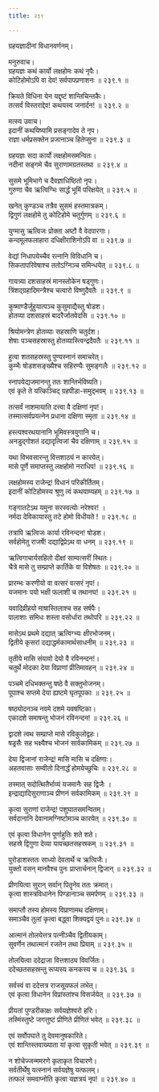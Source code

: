 ```yaml
---
title: २३९

---
```

ग्रहयज्ञादीनां विधानवर्णनम्।  
  
मनुरुवाच।  
ग्रहयज्ञः कथं कार्यो लक्षहोमः कथं नृपैः।  
कोटिहोमोऽपि वा देव! सर्वपापप्रणाशनः ॥ २३९.१ ॥  
  
क्रियते विधिना येन यद्दृष्टं शान्तिचिन्तकैः।  
तत्सर्वं विस्तराद्देव! कथयस्व जनार्दन! ॥ २३९.२ ॥  
  
मत्स्य उवाच।  
इदानीं कथयिष्यामि प्रसङ्गादेव ते नृप।  
राज्ञा धर्मप्रसक्तेन प्रजानाञ्च हितेप्सुना ॥ २३९.३ ॥  
  
ग्रहयज्ञः सदा कार्यो लक्षहोमसमन्वितः।  
नदीनां सङ्गमे चैव सुराणामग्रतस्तथा ॥ २३९.४ ॥  
  
सुसमे भूमिभागे च दैवज्ञाधिष्ठितो नृपः।  
गुरुणा चैव ऋत्विग्भिः सार्द्धं भूमिं परिक्षयेत् ॥ २३९.५ ॥  
  
खनेत् कुण्डञ्च तत्रैव सुसमं हस्तमात्रकम्।  
द्विगुणं लक्षहोमे तु कोटिहोमे चतुर्गुणम् ॥ २३९.६ ॥  
  
युग्मासु ऋत्विजः प्रोक्ता अष्टौ वै वेदपारगाः।  
कन्दमूलफलाहारा दधिक्षीराशिनोऽपि वा ॥ २३९.७ ॥  
  
वेद्यां निधापयेच्चैव रत्नानि विविधानि च।  
सिकतापरिवेषाश्च ततोऽग्निञ्च समिन्धयेत् ॥ २३९.८ ॥  
  
गायत्र्या दशसाहस्रं मानस्तोकेन षड्गुणः।  
त्रिंशद्ग्रहादिमन्त्रैश्च चत्वारो विष्णुदैवतैः ॥ २३९.९ ॥  
  
कुष्माण्डैर्जुहुयात्पञ्च कुसुमाद्यैस्तु षोडश।  
होतव्या दशसाहस्रं बादरैर्जातवेदसि ॥ २३९.१० ॥  
  
श्रियोमन्त्रेण होतव्याः सहस्राणि चतुर्दश।  
शेषाः पञ्चसहस्रास्तु होतव्यास्त्विन्द्रदैवतैः ॥ २३९.११ ॥  
  
हुत्वा शतसहस्रस्तु पुण्यस्नानं समाचरेत्।  
कुम्भैः षोडशसङ्ख्यैश्च सहिरण्यैः सुमङ्गलैः ॥ २३९.१२ ॥  
  
स्नापयेद्यजमानन्तु ततः शान्तिर्भविष्यति।  
एवं कृते ते यत्किञ्चिद् ग्रहपीडा-समुद्भवम् ॥ २३९.१३ ॥  
  
तत्सर्वं नाशमायाति दत्त्वा वै दक्षिणां नृप!।  
तस्मात्सर्वप्रयत्नेन प्रधाना दक्षिणा स्मृता ॥ २३९.१४ ॥  
  
हस्त्यश्वरथयानानि भूमिवस्त्रयुगानि च।  
अनडुद्गोशतं दद्यादृत्विजां चैव दक्षिणाम् ॥ २३९.१५ ॥  
  
यथा विभवसारन्तु वित्तशाठ्यं न कारयेत्।  
मासे पूर्णे समाप्तस्तु लक्षहोमो नराधिप! ॥ २३९.१६ ॥  
  
लक्षहोमस्य राजेन्द्र! विधानं परिकीर्तितम्।  
इदानीं कोटिहोमस्य श्रुणु त्वं कथयाम्यहम् ॥ २३९.१७ ॥  
  
गङ्गातटेऽथ यमुना सरस्वत्योः नरेश्वर! ।  
नर्मदा देविकायास्तु तटे होमो विधीयते ! ॥ २३९.१८ ॥  
  
तत्रापि ऋत्विजः कार्या रविनन्दन! षोडश।  
सर्वहोमेतु राजर्षे! दद्याद्विप्रेऽथ वा धनम् ॥ २३९.१९ ॥  
  
ऋत्विगाचार्यसहितो दीक्षां साम्वत्सरीं स्थितः।  
चैत्रे मासे तु सम्प्राप्ते कार्तिके वा विशेषतः ॥ २३९.२० ॥  
  
प्रारम्भः करणीयो वा वत्सरं वत्सरं नृप!।  
यजमानः पयो भक्षी फलाशी च तथानघ! ॥ २३९.२१ ॥  
  
यवादिव्रीहयो माषास्तिलाश्च सह सर्षपैः।  
पालाशाः समिधः शस्ता वसोर्धारा तथोपरि ॥ २३९.२२ ॥  
  
मासेऽथ प्रथमे दद्यात् ऋत्विग्भ्यः क्षीरभोजनम्।  
द्वितीये कृसरां दद्याद्धर्मकामार्थसाधनीम् ॥ २३९.२३ ॥  
  
तृतीये मासि संयावो देयो वै रविनन्दन!।  
चतुर्थे मोदका देया विप्राणां प्रीतिमावहन् ॥ २३९.२४ ॥  
  
पञ्चमे दधिभक्तन्तु षष्ठे वै सक्तुभोजनम्।  
पूपाश्च सप्तमे देया ह्यष्टमे घृतपूपकाः ॥ २३९.२५ ॥  
  
षष्ठ्योदनञ्च नवमे दशमे यवषष्टिका।  
एकादशे समाषन्तु भोजनं रविनन्दन! ॥ २३९.२६ ॥  
  
द्वादशे त्वथ सम्प्राप्ते मासे रविकुलोद्वहः।  
षड्रसैः सह भक्ष्यैश्च भोजनं सार्वकामिकम् ॥ २३९.२७ ॥  
  
देया द्विजानां राजेन्द्र! मासि मासि च दक्षिणाः।  
अहतवासाः सम्वीतो दिनार्द्धं होमयेच्छुचिः ॥ २३९.२८ ॥  
  
तस्मात् सदोत्थितैर्भाव्यं यजमानैः सह द्विजैः ।  
इन्द्राद्यादिसुराणाञ्च प्रीणनं सर्वकामिकम् ॥ २३९.२९ ॥  
  
कृत्वा सुराणां राजेन्द्र! पशुघातसमन्वितम्।  
सर्वदानानि देवानामग्निष्टोमञ्च कारयेत् ॥ २३९.३० ॥  
  
एवं कृत्वा विधानेन पूर्णाहुतिः शते शते।  
सहस्रे द्विगुणा देव्या यावच्छतसहस्रकम् ॥ २३९.३१ ॥  
  
पुरोडाशस्ततः साध्यो देवतार्थे च ऋत्विजैः।  
युक्तो वसन् मानवैश्च पुनः प्राप्तार्चनान् द्विजान् ॥ २३९.३२ ॥  
  
प्रीणयित्वा सुरान् सर्वान् पितॄनेव ततः क्रमात्।  
कृत्वा शास्त्रविधानेन पिण्डानाञ्च समर्पणम् ॥ २३९.३३ ॥  
  
समाप्तौ तस्य होमस्य विप्राणामथ दक्षिणाम्।  
समाञ्चैव तुलां कृत्वा बद्ध्वा शिक्यद्वयं पुनः॥ २३९.३४ ॥  
  
आत्मानं तोलयेत्तत्र पत्नीञ्चैव द्वितीयकाम्।  
सुवर्णेन तथात्मानं रजतेन तथा प्रियाम् ॥ २३९.३५ ॥  
  
तोलयित्वा ददेद्राजा वित्तशाठ्य विवर्जितः।  
ददेच्छतसहस्रन्तु रूप्यस्य कनकस्य च ॥ २३९.३६ ॥  
  
सर्वस्वं वा ददेत्तत्र राजसूयफलं लभेत्।  
एवं कृत्वा विधानेन विप्रांस्तांश्च विसर्जयेत् ॥ २३९.३७ ॥  
  
प्रीयतां पुण्डरीकाक्षः सर्वयज्ञेश्वरो हरिः।  
तस्मिंस्तुष्टे जगत्तुष्टं प्रीणिते प्रीणितं भवेत् ॥ २३९.३८ ॥  
  
एवं सर्वोपघाते तु देवमानुषकारिते।  
एवं शान्तिस्तवाख्याता यां कृत्वा सुकृती भवेत् ॥ २३९.३९ ॥  
  
न शोचेज्जन्ममरणे कृताकृत विचारणे।  
सर्वतीर्थेषु यत्स्नानं सर्वयज्ञेषु यत्फलम्।  
तत्फलं समवाप्नोति कृत्वा यज्ञत्रयं नृप! ॥ २३९.४० ॥
